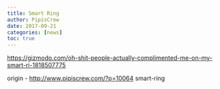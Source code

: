 ```yaml
---
title: Smart Ring
author: PipisCrew
date: 2017-09-21
categories: [news]
toc: true
---
```


https://gizmodo.com/oh-shit-people-actually-complimented-me-on-my-smart-ri-1818507775

origin - http://www.pipiscrew.com/?p=10064 smart-ring